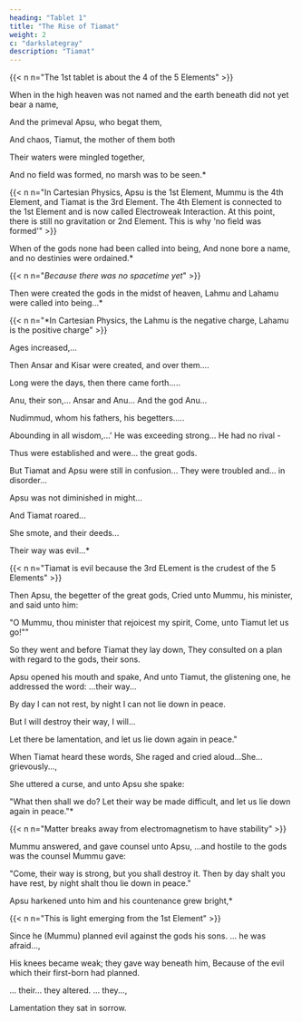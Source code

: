 ```yaml
---
heading: "Tablet 1"
title: "The Rise of Tiamat"
weight: 2
c: "darkslategray"
description: "Tiamat"
---
```



<!-- L.W. King Translator
(from The Seven Tablets of Creation, London 1902)
A more complete etext of the Seven Tablets of Creation is also available here. -->

<!-- THE FIRST TABLET -->

{{< n n="The 1st tablet is about the 4 of the 5 Elements" >}}



When in the high heaven was not named and the earth beneath did not yet bear a name,

And the primeval Apsu, who begat them,

And chaos, Tiamut, the mother of them both

Their waters were mingled together,

And no field was formed, no marsh was to be seen.*

{{< n n="In Cartesian Physics, Apsu is the 1st Element, Mummu is the 4th Element, and Tiamat is the 3rd Element. The 4th Element is connected to the 1st Element and is now called Electroweak Interaction. At this point, there is still no gravitation or 2nd Element. This is why 'no field was formed'" >}}


When of the gods none had been called into being, And none bore a name, and no destinies were ordained.*

{{< n n="*Because there was no spacetime yet*" >}}


Then were created the gods in the midst of heaven, Lahmu and Lahamu were called into being...*


{{< n n="*In Cartesian Physics, the Lahmu is the negative charge, Lahamu is the positive charge" >}}



Ages increased,...

Then Ansar and Kisar were created, and over them....

Long were the days, then there came forth.....

Anu, their son,...
Ansar and Anu...
And the god Anu...

Nudimmud, whom his fathers, his begetters.....

Abounding in all wisdom,...'
He was exceeding strong...
He had no rival -

Thus were established and were... the great gods.

But Tiamat and Apsu were still in confusion... They were troubled and... in disorder...

Apsu was not diminished in might...

And Tiamat roared...

She smote, and their deeds...

Their way was evil...*


{{< n n="Tiamat is evil because the 3rd ELement is the crudest of the 5 Elements" >}}

Then Apsu, the begetter of the great gods, Cried unto Mummu, his minister, and said unto him:

"O Mummu, thou minister that rejoicest my spirit, Come, unto Tiamut let us go!""


So they went and before Tiamat they lay down, They consulted on a plan with regard to the gods, their sons.

Apsu opened his mouth and spake, And unto Tiamut, the glistening one, he addressed the word:
...their way...

By day I can not rest, by night I can not lie down in peace.

But I will destroy their way, I will...

Let there be lamentation, and let us lie down again in peace."


When Tiamat heard these words, She raged and cried aloud...She... grievously...,

She uttered a curse, and unto Apsu she spake:

"What then shall we do? Let their way be made difficult, and let us lie down again in peace."*

{{< n n="Matter breaks away from electromagnetism to have stability" >}}



Mummu answered, and gave counsel unto Apsu, ...and hostile to the gods was the counsel Mummu gave:

"Come, their way is strong, but you shall destroy it. Then by day shalt you have rest, by night shalt thou lie down in peace."


Apsu harkened unto him and his countenance grew bright,* 

{{< n n="This is light emerging from the 1st Element" >}}


Since he (Mummu) planned evil against the gods his sons.
... he was afraid...,

His knees became weak; they gave way beneath him, Because of the evil which their first-born had planned.

... their... they altered.
... they...,

Lamentation they sat in sorrow.
